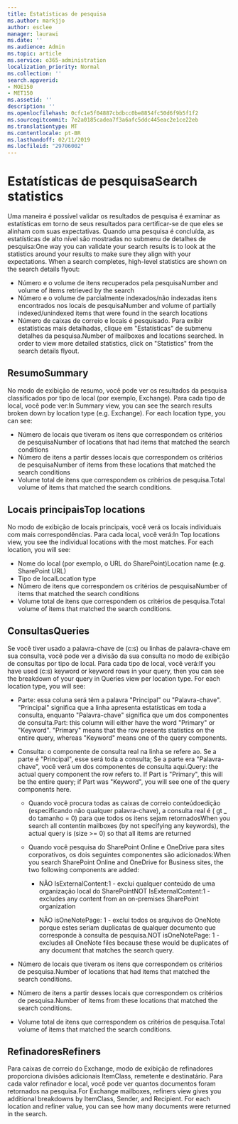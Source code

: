 ```yaml
---
title: Estatísticas de pesquisa
ms.author: markjjo
author: esclee
manager: laurawi
ms.date: ''
ms.audience: Admin
ms.topic: article
ms.service: o365-administration
localization_priority: Normal
ms.collection: ''
search.appverid:
- MOE150
- MET150
ms.assetid: ''
description: ''
ms.openlocfilehash: 0cfc1e5f04887cbdbcc0be8854fc50d6f9b5f1f2
ms.sourcegitcommit: 7e2a0185cadea7f3a6afc5ddc445eac2e1ce22eb
ms.translationtype: MT
ms.contentlocale: pt-BR
ms.lasthandoff: 02/11/2019
ms.locfileid: "29706002"
---
```

# <a name="search-statistics"></a><span data-ttu-id="e591e-102">Estatísticas de pesquisa</span><span class="sxs-lookup"><span data-stu-id="e591e-102">Search statistics</span></span>

<span data-ttu-id="e591e-p101">Uma maneira é possível validar os resultados de pesquisa é examinar as estatísticas em torno de seus resultados para certificar-se de que eles se alinham com suas expectativas. Quando uma pesquisa é concluída, as estatísticas de alto nível são mostradas no submenu de detalhes de pesquisa:</span><span class="sxs-lookup"><span data-stu-id="e591e-p101">One way you can validate your search results is to look at the statistics around your results to make sure they align with your expectations. When a search completes, high-level statistics are shown on the search details flyout:</span></span>
- <span data-ttu-id="e591e-105">Número e o volume de itens recuperados pela pesquisa</span><span class="sxs-lookup"><span data-stu-id="e591e-105">Number and volume of items retrieved by the search</span></span>
- <span data-ttu-id="e591e-106">Número e o volume de parcialmente indexados/não indexadas itens encontrados nos locais de pesquisa</span><span class="sxs-lookup"><span data-stu-id="e591e-106">Number and volume of partially indexed/unindexed items that were found in the search locations</span></span>
- <span data-ttu-id="e591e-p102">Número de caixas de correio e locais é pesquisado. Para exibir estatísticas mais detalhadas, clique em "Estatísticas" de submenu detalhes da pesquisa.</span><span class="sxs-lookup"><span data-stu-id="e591e-p102">Number of mailboxes and locations searched. In order to view more detailed statistics, click on "Statistics" from the search details flyout.</span></span>

## <a name="summary"></a><span data-ttu-id="e591e-109">Resumo</span><span class="sxs-lookup"><span data-stu-id="e591e-109">Summary</span></span>

<span data-ttu-id="e591e-p103">No modo de exibição de resumo, você pode ver os resultados da pesquisa classificados por tipo de local (por exemplo, Exchange). Para cada tipo de local, você pode ver:</span><span class="sxs-lookup"><span data-stu-id="e591e-p103">In Summary view, you can see the search results broken down by location type (e.g. Exchange). For each location type, you can see:</span></span>
- <span data-ttu-id="e591e-112">Número de locais que tiveram os itens que correspondem os critérios de pesquisa</span><span class="sxs-lookup"><span data-stu-id="e591e-112">Number of locations that had items that matched the search conditions</span></span>
- <span data-ttu-id="e591e-113">Número de itens a partir desses locais que correspondem os critérios de pesquisa</span><span class="sxs-lookup"><span data-stu-id="e591e-113">Number of items from these locations that matched the search conditions</span></span>
- <span data-ttu-id="e591e-114">Volume total de itens que correspondem os critérios de pesquisa.</span><span class="sxs-lookup"><span data-stu-id="e591e-114">Total volume of items that matched the search conditions.</span></span>

## <a name="top-locations"></a><span data-ttu-id="e591e-115">Locais principais</span><span class="sxs-lookup"><span data-stu-id="e591e-115">Top locations</span></span>

<span data-ttu-id="e591e-p104">No modo de exibição de locais principais, você verá os locais individuais com mais correspondências. Para cada local, você verá:</span><span class="sxs-lookup"><span data-stu-id="e591e-p104">In Top locations view, you see the individual locations with the most matches. For each location, you will see:</span></span>
- <span data-ttu-id="e591e-118">Nome do local (por exemplo, o URL do SharePoint)</span><span class="sxs-lookup"><span data-stu-id="e591e-118">Location name (e.g. SharePoint URL)</span></span>
- <span data-ttu-id="e591e-119">Tipo de local</span><span class="sxs-lookup"><span data-stu-id="e591e-119">Location type</span></span>
- <span data-ttu-id="e591e-120">Número de itens que correspondem os critérios de pesquisa</span><span class="sxs-lookup"><span data-stu-id="e591e-120">Number of items that matched the search conditions</span></span>
- <span data-ttu-id="e591e-121">Volume total de itens que correspondem os critérios de pesquisa.</span><span class="sxs-lookup"><span data-stu-id="e591e-121">Total volume of items that matched the search conditions.</span></span>

## <a name="queries"></a><span data-ttu-id="e591e-122">Consultas</span><span class="sxs-lookup"><span data-stu-id="e591e-122">Queries</span></span>

<span data-ttu-id="e591e-p105">Se você tiver usado a palavra-chave de (c:s) ou linhas de palavra-chave em sua consulta, você pode ver a divisão da sua consulta no modo de exibição de consultas por tipo de local. Para cada tipo de local, você verá:</span><span class="sxs-lookup"><span data-stu-id="e591e-p105">If you have used (c:s) keyword or keyword rows in your query, then you can see the breakdown of your query in Queries view per location type. For each location type, you will see:</span></span>

- <span data-ttu-id="e591e-p106">Parte: essa coluna será têm a palavra "Principal" ou "Palavra-chave". "Principal" significa que a linha apresenta estatísticas em toda a consulta, enquanto "Palavra-chave" significa que um dos componentes de consulta.</span><span class="sxs-lookup"><span data-stu-id="e591e-p106">Part: this column will either have the word "Primary" or "Keyword". "Primary" means that the row presents statistics on the entire query, whereas "Keyword" means one of the query components.</span></span>

- <span data-ttu-id="e591e-p107">Consulta: o componente de consulta real na linha se refere ao. Se a parte é "Principal", esse será toda a consulta; Se a parte era "Palavra-chave", você verá um dos componentes de consulta aqui.</span><span class="sxs-lookup"><span data-stu-id="e591e-p107">Query: the actual query component the row refers to. If Part is "Primary", this will be the entire query; if Part was "Keyword", you will see one of the query components here.</span></span>
  
  - <span data-ttu-id="e591e-129">Quando você procura todas as caixas de correio conteúdoedição (especificando não qualquer palavra-chave), a consulta real é ( gt _ do tamanho = 0) para que todos os itens sejam retornados</span><span class="sxs-lookup"><span data-stu-id="e591e-129">When you search all contentin mailboxes (by not specifying any keywords), the actual query is (size >= 0) so that all items are returned</span></span>
  
  - <span data-ttu-id="e591e-130">Quando você pesquisa do SharePoint Online e OneDrive para sites corporativos, os dois seguintes componentes são adicionados:</span><span class="sxs-lookup"><span data-stu-id="e591e-130">When you search SharePoint Online and OneDrive for Business sites, the two following components are added:</span></span>
    
    - <span data-ttu-id="e591e-131">NÃO IsExternalContent:1 - exclui qualquer conteúdo de uma organização local do SharePoint</span><span class="sxs-lookup"><span data-stu-id="e591e-131">NOT IsExternalContent:1 - excludes any content from an on-premises SharePoint organization</span></span>
    
    - <span data-ttu-id="e591e-132">NÃO isOneNotePage: 1 - exclui todos os arquivos do OneNote porque estes seriam duplicatas de qualquer documento que corresponde à consulta de pesquisa.</span><span class="sxs-lookup"><span data-stu-id="e591e-132">NOT isOneNotePage: 1 - excludes all OneNote files because these would be duplicates of any document that matches the search query.</span></span>

- <span data-ttu-id="e591e-133">Número de locais que tiveram os itens que correspondem os critérios de pesquisa.</span><span class="sxs-lookup"><span data-stu-id="e591e-133">Number of locations that had items that matched the search conditions.</span></span>

- <span data-ttu-id="e591e-134">Número de itens a partir desses locais que correspondem os critérios de pesquisa.</span><span class="sxs-lookup"><span data-stu-id="e591e-134">Number of items from these locations that matched the search conditions.</span></span>

- <span data-ttu-id="e591e-135">Volume total de itens que correspondem os critérios de pesquisa.</span><span class="sxs-lookup"><span data-stu-id="e591e-135">Total volume of items that matched the search conditions.</span></span>

## <a name="refiners"></a><span data-ttu-id="e591e-136">Refinadores</span><span class="sxs-lookup"><span data-stu-id="e591e-136">Refiners</span></span>

<span data-ttu-id="e591e-p108">Para caixas de correio do Exchange, modo de exibição de refinadores proporciona divisões adicionais ItemClass, remetente e destinatário. Para cada valor refinador e local, você pode ver quantos documentos foram retornados na pesquisa.</span><span class="sxs-lookup"><span data-stu-id="e591e-p108">For Exchange mailboxes, refiners view gives you additional breakdowns by ItemClass, Sender, and Recipient. For each location and refiner value, you can see how many documents were returned in the search.</span></span>